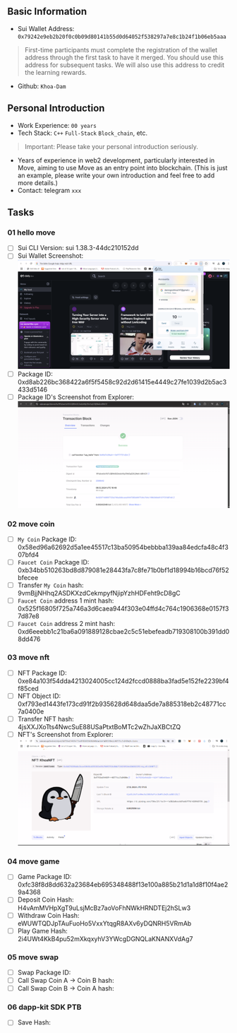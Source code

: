 ## Basic Information
- Sui Wallet Address: `0x79242e9eb2b20f0c0b09d80141b55d0d64052f538297a7e8c1b24f1b06eb5aaa`
> First-time participants must complete the registration of the wallet address through the first task to have it merged. You should use this address for subsequent tasks. We will also use this address to credit the learning rewards.
- Github: `Khoa-Dam`

## Personal Introduction
- Work Experience: `00 years`
- Tech Stack: `C++` `Full-Stack` `Block_chain`, etc.
> Important: Please take your personal introduction seriously.
- Years of experience in web2 development, particularly interested in Move, aiming to use Move as an entry point into blockchain. (This is just an example, please write your own introduction and feel free to add more details.)
- Contact: telegram `xxx`

## Tasks

### 01 hello move
- [ ] Sui CLI Version: sui 1.38.3-44dc210152dd
- [ ] Sui Wallet Screenshot: ![Link to image uploaded to `images` folder.](images/wallet_sui.png)
- [ ] Package ID: 0xd8ab226bc368422a6f5f5458c92d2d61415e4449c27fe1039d2b5ac3433d5146
- [ ] Package ID's Screenshot from Explorer: ![Link to image uploaded to `images` folder.](images/image.png)

### 02 move coin
- [ ] `My Coin` Package ID: 0x58ed96a62692d5a1ee45517c13ba50954bebbba139aa84edcfa48c4f307bfd4
- [ ] `Faucet Coin` Package ID: 0xb34bb510263bd8d879081e28443fa7c8fe71b0bf1d18994b16bcd76f52bfecee
- [ ] Transfer `My Coin` hash: 9vmBjjNHhq2ASDKXzdCekmpyfNjipYzhHDFeht9cD8gC
- [ ] `Faucet Coin` address 1 mint hash: 0x525f16805f725a746a3d6caea944f303e04ffd4c764c1906368e0157f37d87e8
- [ ] `Faucet Coin` address 2 mint hash: 0xd6eeebb1c21ba6a091889128cbae2c5c51ebefeadb719308100b391dd08dd476

### 03 move nft
- [ ] NFT Package ID: 0xe84a103f54dda4213024005cc124d2fccd0888ba3fad5e152fe2239bf4f85ced
- [ ] NFT Object ID: 0xf793ed1443fe173cd91f2b935628d648daa5de7a885318eb2c48771cc7a0400e
- [ ] Transfer NFT hash: 4jsXXJXoTts4NwcSuE88USaPtxtBoMTc2wZhJaXBCtZQ
- [ ] NFT's Screenshot from Explorer: ![Link to image uploaded to `images` folder.](images/task3_nft.png)

### 04 move game
- [ ] Game Package ID: 0xfc38f8d8dd632a23684eb695348488f13e100a885b21d1a1d8f10f4ae29a4368
- [ ] Deposit Coin Hash: H4vAmMVHpXgT9uLsjMcBz7aoVoFhNWkHRNDTEj2hSLw3
- [ ] Withdraw Coin Hash: eWUWTQDJpTAuFuoHo5VxxYtqgR8AXv6yDQNRH5VRmAb
- [ ] Play Game Hash: 2i4UWt4KkB4pu52mXkqxyhV3YWcgDGNQLaKNANXVdAg7 

### 05 move swap
- [ ] Swap Package ID:
- [ ] Call Swap Coin A -> Coin B hash:
- [ ] Call Swap Coin B -> Coin A hash:

### 06 dapp-kit SDK PTB
- [ ] Save Hash:
